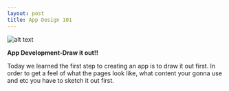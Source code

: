 ```yaml
---
layout: post
title: App Design 101
---
```


![alt text](http://www.alchemy50.com/wp-content/uploads/2013/06/wireframes.jpeg "Wireframe")

**App Development-Draw it out!!**

Today we learned the first step to creating an app is to draw it out first. In order to get a feel of what the pages look like, what content your gonna use and etc you have to sketch it out first.
